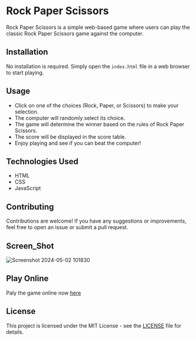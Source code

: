 # Rock Paper Scissors

Rock Paper Scissors is a simple web-based game where users can play the classic Rock Paper Scissors game against the computer.

## Installation

No installation is required. Simply open the `index.html` file in a web browser to start playing.

## Usage

- Click on one of the choices (Rock, Paper, or Scissors) to make your selection.
- The computer will randomly select its choice.
- The game will determine the winner based on the rules of Rock Paper Scissors.
- The score will be displayed in the score table.
- Enjoy playing and see if you can beat the computer!

## Technologies Used

- HTML
- CSS
- JavaScript

## Contributing

Contributions are welcome! If you have any suggestions or improvements, feel free to open an issue or submit a pull request.

## Screen_Shot

![Screenshot 2024-05-02 101830]([https://github.com/HG3182/Rock-Paper-Scissors/assets/155936631/141373f4-77ea-44d4-91e2-f1897e31574b](https://rawcdn.githack.com/HG3182/Rock-Paper-Scissors/edit/main/index.html))

## Play Online

Paly the game online now [here](https://raw.githack.com/HG3182/Rock-Paper-Scissors/edit/main/index.html)

## License

This project is licensed under the MIT License - see the [LICENSE](https://choosealicense.com/licenses/mit/) file for details.
